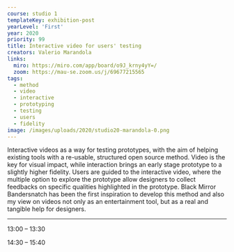 ```yaml
---
course: studio 1
templateKey: exhibition-post
yearLevel: 'First'
year: 2020
priority: 99
title: Interactive video for users' testing
creators: Valerio Marandola
links:
  miro: https://miro.com/app/board/o9J_krny4yY=/
  zoom: https://mau-se.zoom.us/j/69677215565
tags:
  - method
  - video
  - interactive
  - prototyping
  - testing
  - users
  - fidelity
image: /images/uploads/2020/studio20-marandola-0.png
---
```


Interactive videos as a way for testing prototypes, with the aim of helping existing tools with a re-usable, structured open source method. Video is the key for visual impact, while interaction brings an early stage prototype to a slightly higher fidelity. Users are guided to the interactive video, where the multiple option to explore the prototype allow designers to collect feedbacks on specific qualities highlighted in the prototype. Black Mirror Bandersnatch has been the first inspiration to develop this method and also my view on videos not only as an entertainment tool, but as a real and tangible help for designers.

---

13:00 – 13:30

14:30 – 15:40
